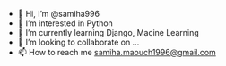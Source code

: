 - 👋 Hi, I’m @samiha996
- 👀 I’m interested in Python
- 🌱 I’m currently learning Django, Macine Learning
- 💞️ I’m looking to collaborate on ...
- 📫 How to reach me samiha.maouch1996@gmail.com

<!---
samiha996/samiha996 is a ✨ special ✨ repository because its `README.md` (this file) appears on your GitHub profile.
You can click the Preview link to take a look at your changes.
--->
